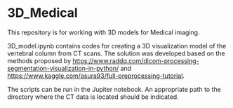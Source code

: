 # 3D_Medical
This repository is for working with 3D models for Medical imaging.

3D_model.ipynb contains codes for creating a 3D visualization model of the vertebral column from CT scans.
The solution was developed based on the methods proposed by https://www.raddq.com/dicom-processing-segmentation-visualization-in-python/ and https://www.kaggle.com/asura93/full-preprocessing-tutorial.

The scripts can be run in the Jupiter notebook. An appropriate path to the directory where the CT data is located should be indicated.
